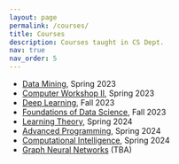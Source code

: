 ```yaml
---
layout: page
permalink: /courses/
title: Courses
description: Courses taught in CS Dept.
nav: true
nav_order: 5
---
```


<ul>
 <li> <a href="https://fum-cs.github.io/cs-bsc-dm/">Data Mining</a>, Spring 2023</li>
 <li> <a href="https://fum-cs.github.io/cw2/">Computer Workshop II</a>, Spring 2023</li>
 <li> <a href="https://fum-cs.github.io/dl/">Deep Learning</a>, Fall 2023</li>
 <li> <a href="https://fum-cs.github.io/fds/">Foundations of Data Science</a>, Fall 2023</li>
 <li> <a href="https://fum-cs.github.io/fds/">Learning Theory</a>, Spring 2024</li>
 <li> <a href="https://fum-cs.github.io/modern-cpp/">Advanced Programming</a>, Spring 2024</li>
 <li> <a href="https://fum-cs.github.io/ci/">Computational Intelligence</a>, Spring 2024</li>
 <li> <a href="https://fum-cs.github.io/gnn/">Graph Neural Networks</a> (TBA)</li>
</ul> 

<!-- For now, this page is assumed to be a static description of your courses. You can convert it to a collection similar to `_projects/` so that you can have a dedicated page for each course.

Organize your courses by years, topics, or universities, however you like! -->
